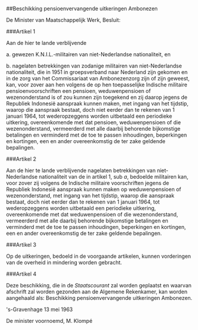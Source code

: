 <meta http-equiv='Content-Type' content='text/html; charset=utf-8' />

##Beschikking pensioenvervangende uitkeringen Ambonezen

De Minister van Maatschappelijk Werk,   Besluit:    

###Artikel  1  

Aan de hier te lande verblijvende 

a. gewezen K.N.I.L.-militairen van niet-Nederlandse nationaliteit, en 

b. nagelaten betrekkingen van zodanige militairen van niet-Nederlandse nationaliteit,  die in 1951 in groepsverband naar Nederland zijn gekomen en in de zorg van het Commissariaat van Ambonezenzorg zijn of zijn geweest, kan, voor zover aan hen volgens de op hen toepasselijke Indische militaire pensioenvoorschriften een pensioen, weduwenpensioen of wezenonderstand is of zou kunnen zijn toegekend en zij daarop jegens de Republiek Indonesië aanspraak kunnen maken, met ingang van het tijdstip, waarop die aanspraak bestaat, doch niet eerder dan te rekenen van 1 januari 1964, tot wederopzeggens worden uitbetaald een periodieke uitkering, overeenkomende met dat pensioen, weduwenpensioen of die wezenonderstand, vermeerderd met alle daarbij behorende bijkomstige betalingen en verminderd met de toe te passen inhoudingen, beperkingen en kortingen, een en ander overeenkomstig de ter zake geldende bepalingen.  

###Artikel  2  

Aan de hier te lande verblijvende nagelaten betrekkingen van niet-Nederlandse nationaliteit van de in artikel 1, sub *a*, bedoelde militairen kan, voor zover zij volgens de Indische militaire voorschriften jegens de Republiek Indonesië aanspraak kunnen maken op weduwenpensioen of wezenonderstand, met ingang van het tijdstip, waarop die aanspraak bestaat, doch niet eerder dan te rekenen van 1 januari 1964, tot wederopzeggens worden uitbetaald een periodieke uitkering, overeenkomende met dat weduwenpensioen of die wezenonderstand, vermeerderd met alle daarbij behorende bijkomstige betalingen en verminderd met de toe te passen inhoudingen, beperkingen en kortingen, een en ander overeenkomstig de ter zake geldende bepalingen. 

###Artikel  3  

Op de uitkeringen, bedoeld in de voorgaande artikelen, kunnen vorderingen van de overheid in mindering worden gebracht. 

###Artikel  4  

Deze beschikking, die in de *Staatscourant* zal worden geplaatst en waarvan afschrift zal worden gezonden aan de Algemene Rekenkamer, kan worden aangehaald als: Beschikking pensioenvervangende uitkeringen Ambonezen. 

's-Gravenhage 
13 mei 1963    

De 
minister voornoemd, 
M.  Klompé      
